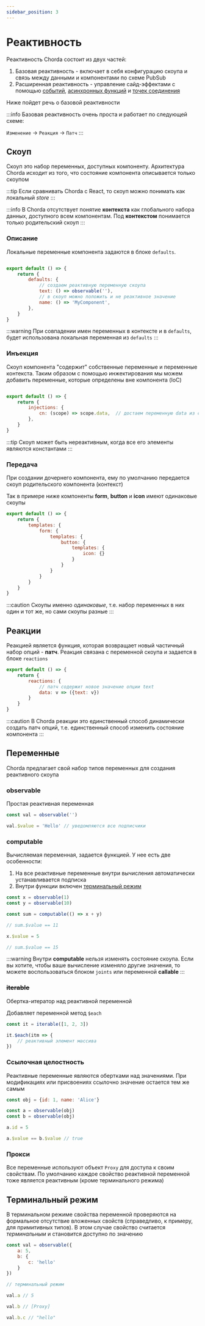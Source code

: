 ```yaml
---
sidebar_position: 3
---
```

# Реактивность

Реактивность Chorda состоит из двух частей:
1. Базовая реактивность - включает в себя конфигурацию скоупа и связь между данными и компонентами по схеме PubSub
2. Расширенная реактивность - управление сайд-эффектами с помощью [событий](../learn-advanced/events), [асинхронных функций](../learn-advanced/callable) и [точек соединения](../learn-advanced/joints)

Ниже пойдет речь о базовой реактивности

:::info
Базовая реактивность очень проста и работает по следующей схеме:

`Изменение` -> `Реакция` -> `Патч`
:::

## Скоуп

Скоуп это набор переменных, доступных компоненту. Архитектура Chorda исходит из того, что состояние компонента описывается только скоупом

:::tip
Если сравнивать Chorda с React, то скоуп можно понимать как локальный *store*
:::

:::info
В Chorda отсутствует понятие **контекста** как глобального набора данных, доступного всем компонентам. Под **контекстом** понимается только родительский скоуп
:::

### Описание

Локальные переменные компонента задаются в блоке `defaults`. 

```javascript

export default () => {
    return {
        defaults: {
            // создаем реактивную переменную скоупа
            text: () => observable(''),
            // в скоуп можно положить и не реактивное значение
            name: () => 'MyComponent',
        },
    }
}
```

:::warning
При совпадении имен переменных в контексте и в `defaults`, будет использована локальная переменная из `defaults`
:::

### Инъекция

Скоуп компонента "содержит" собственные переменные и переменные контекста. Таким образом с помощью инжектирования мы можем добавить переменные, которые определены вне компонента (IoC)

```javascript

export default () => {
    return {
        injections: {
            cn: (scope) => scope.data,  // достаем переменную data из скоупа
        },
    }
}
```

:::tip
Скоуп может быть нереактивным, когда все его элементы являются константами
:::

### Передача

При создании дочернего компонента, ему по умолчанию передается скоуп родительского компонента (контекст)

Так в примере ниже компоненты **form**, **button** и **icon** имеют одинаковые скоупы

```javascript
export default () => {
    return {
        templates: {
            form: {
                templates: {
                    button: {
                        templates: {
                            icon: {}
                        }
                    }
                }
            }
        }
    }
}
```

:::caution
Скоупы именно *одинаковые*, т.е. набор переменных в них один и тот же, но сами скоупы разные
:::

## Реакции

Реакцией является функция, которая возвращает новый частичный набор опций - **патч**. Реакция связана с переменной скоупа и задается в блоке `reactions`

```javascript
export default () => {
    return {
        reactions: {
            // патч содержит новое значение опции text
            data: v => ({text: v})
        }
    }
}

```

:::caution
В Chorda реакции это единственный способ динамически создать патч опций, т.е. единственный способ изменить состояние компонента
:::

##  Переменные

Chorda предлагает свой набор типов переменных для создания реактивного скоупа


### observable

Простая реактивная переменная

```javascript
const val = observable('')

val.$value = 'Hello' // уведомляются все подписчики
```

### computable

Вычисляемая переменная, задается функцией. У нее есть две особенности:
1. На все реактивные переменные внутри вычисления автоматически устанавливается подписка
2. Внутри функции включен [терминальный режим](#терминальный-режим)

```javascript
const x = observable(1)
const y = observable(10)

const sum = computable(() => x + y)

// sum.$value == 11

x.$value = 5

// sum.$value == 15

```

:::warning
Внутри **computable** нельзя изменять состояние скоупа. Если вы хотите, чтобы ваше вычисление изменяло другие значения, то можете воспользоваться блоком `joints` или переменной **callable**
:::


### ~~iterable~~

Обертка-итератор над реактивной переменной

Добавляет переменной метод `$each`

```javascript
const it = iterable([1, 2, 3])

it.$each(itm => {
    // реактивный элемент массива
})
```

### Ссылочная целостность

Реактивные переменные являются обертками над значениями. При модификациях или присвоениях ссылочно значение остается тем же самым

```javascript
const obj = {id: 1, name: 'Alice'}

const a = observable(obj)
const b = observable(obj)

a.id = 5

a.$value == b.$value // true

```

### Прокси

Все переменные используют объект `Proxy` для доступа к своим свойствам. По умолчанию каждое свойство реактивной переменной тоже является реактивным (кроме терминального режима)


## Терминальный режим

В терминальном режиме свойства переменной проверяются на формальное отсутствие вложенных свойств (справедливо, к примеру, для примитивных типов). В этом случае свойство считается *терминальным* и становится доступно по значению

```javascript
const val = observable({
    a: 5,
    b: {
        c: 'hello'
    }
})

// терминальный режим

val.a // 5

val.b // [Proxy]

val.b.c // "hello"

```



